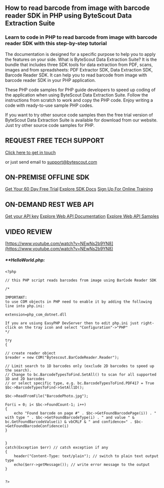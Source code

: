 ## How to read barcode from image with barcode reader SDK in PHP using ByteScout Data Extraction Suite

### Learn to code in PHP to read barcode from image with barcode reader SDK with this step-by-step tutorial

The documentation is designed for a specific purpose to help you to apply the features on your side. What is ByteScout Data Extraction Suite? It is the bundle that includes three SDK tools for data extraction from PDF, scans, images and from spreadsheets: PDF Extractor SDK, Data Extraction SDK, Barcode Reader SDK. It can help you to read barcode from image with barcode reader SDK in your PHP application.

 These PHP code samples for PHP guide developers to speed up coding of the application when using ByteScout Data Extraction Suite. Follow the instructions from scratch to work and copy the PHP code. Enjoy writing a code with ready-to-use sample PHP codes.

If you want to try other source code samples then the free trial version of ByteScout Data Extraction Suite is available for download from our website. Just try other source code samples for PHP.

## REQUEST FREE TECH SUPPORT

[Click here to get in touch](https://bytescout.zendesk.com/hc/en-us/requests/new?subject=ByteScout%20Data%20Extraction%20Suite%20Question)

or just send email to [support@bytescout.com](mailto:support@bytescout.com?subject=ByteScout%20Data%20Extraction%20Suite%20Question) 

## ON-PREMISE OFFLINE SDK 

[Get Your 60 Day Free Trial](https://bytescout.com/download/web-installer?utm_source=github-readme)
[Explore SDK Docs](https://bytescout.com/documentation/index.html?utm_source=github-readme)
[Sign Up For Online Training](https://academy.bytescout.com/)


## ON-DEMAND REST WEB API

[Get your API key](https://pdf.co/documentation/api?utm_source=github-readme)
[Explore Web API Documentation](https://pdf.co/documentation/api?utm_source=github-readme)
[Explore Web API Samples](https://github.com/bytescout/ByteScout-SDK-SourceCode/tree/master/PDF.co%20Web%20API)

## VIDEO REVIEW

[https://www.youtube.com/watch?v=NEwNs2b9YN8](https://www.youtube.com/watch?v=NEwNs2b9YN8)




<!-- code block begin -->

##### ****HelloWorld.php:**
    
```
<?php

// this PHP script reads barcodes from image using BarCode Reader SDK

/*

IMPORTANT: 
to use COM objects in PHP need to enable it by adding the following line into php.ini:

extension=php_com_dotnet.dll

If you are usiung EasyPHP DevServer then to edit php.ini just right-click on the tray icon and select "Configuration"->"PHP"
*/

try
{

// create reader object
$reader = new COM("Bytescout.BarCodeReader.Reader");

// Limit search to 1D barcodes only (exclude 2D barcodes to speed up the search).
// Change to bc.BarcodeTypesToFind.SetAll() to scan for all supported 1D and 2D barcodes 
// or select specific type, e.g. bc.BarcodeTypesToFind.PDF417 = True
$bc->BarcodeTypesToFind->SetAll1D();

$bc->ReadFromFile("BarcodePhoto.jpg");

For(i = 0; i< $bc->FoundCount-1; i++)
{
    echo "Found barcode on page #" . $bc->GetFoundBarcodePage(i)) . " with type " . $bc->GetFoundBarcodeType(i) . " and value " & bc.GetFoundBarcodeValue(i) & vbCRLF & " and confidence=" . $bc->GetFoundBarcodeConfidence(i)
}


}
catch(Exception $err) // catch exception if any
{
    header("Content-Type: text/plain"); // switch to plain text output type
    echo($err->getMessage()); // write error message to the output
}


?>
```

<!-- code block end -->